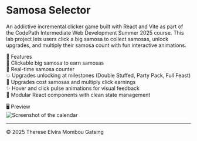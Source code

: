# Samosa Selector

An addictive incremental clicker game built with React and Vite as part of the CodePath Intermediate Web Development Summer 2025 course. This lab project lets users click a big samosa to collect samosas, unlock upgrades, and multiply their samosa count with fun interactive animations.

🌟 Features  
🥟 Clickable big samosa to earn samosas  
🔢 Real-time samosa counter  
💥 Upgrades unlocking at milestones (Double Stuffed, Party Pack, Full Feast)  
💸 Upgrades cost samosas and multiply click earnings  
✨ Hover and click pulse animations for visual feedback  
🧩 Modular React components with clean state management

🖥️ Preview  
![Screenshot of the calendar](timetabled/src/assets/Timetabled_screenshot.png)

---

&copy; 2025 Therese Elvira Mombou Gatsing
